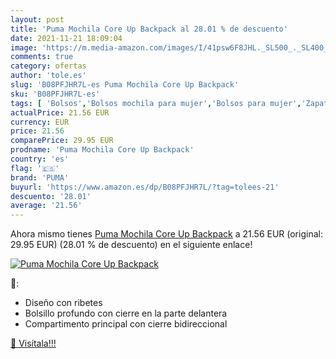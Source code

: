 ```yaml
---
layout: post
title: 'Puma Mochila Core Up Backpack al 28.01 % de descuento'
date: 2021-11-21 18:09:04
image: 'https://m.media-amazon.com/images/I/41psw6F8JHL._SL500_._SL400_.jpg'
comments: true
category: ofertas
author: 'tole.es'
slug: 'B08PFJHR7L-es Puma Mochila Core Up Backpack'
sku: 'B08PFJHR7L-es'
tags: [ 'Bolsos','Bolsos mochila para mujer','Bolsos para mujer','Zapatos y complementos','backpack','mochila','puma', ]
actualPrice: 21.56 EUR
currency: EUR
price: 21.56
comparePrice: 29.95 EUR
prodname: 'Puma Mochila Core Up Backpack'
country: 'es'
flag: '🇪🇸'
brand: 'PUMA'
buyurl: 'https://www.amazon.es/dp/B08PFJHR7L/?tag=tolees-21'
descuento: '28.01'
average: '21.56'
---
```


Ahora mismo tienes [Puma Mochila Core Up Backpack](https://www.amazon.es/dp/B08PFJHR7L/?tag=tolees-21) a 21.56 EUR (original: 29.95 EUR) (28.01 %  de descuento) en el siguiente enlace!

[![Puma Mochila Core Up Backpack](https://m.media-amazon.com/images/I/41psw6F8JHL._SL500_._SL400_.jpg)](https://www.amazon.es/dp/B08PFJHR7L/?tag=tolees-21)

🔎:

- Diseño con ribetes
- Bolsillo profundo con cierre en la parte delantera
- Compartimento principal con cierre bidireccional

[🛒 Visítala!!!](https://www.amazon.es/dp/B08PFJHR7L/?tag=tolees-21)
